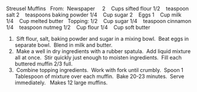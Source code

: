 Streusel Muffins
 
From:  Newspaper
 
 
2    Cups sifted flour
1/2    teaspoon salt
2    teaspoons baking powder
1/4    Cup sugar
2    Eggs
1    Cup milk
1/4    Cup melted butter
 
Topping: 
1/2    Cup sugar
1/4    teaspoon cinnamon
1/4    teaspoon nutmeg
1/2    Cup flour
1/4    Cup soft butter
 
 
1.  Sift flour, salt, baking powder and sugar in a mixing bowl.  Beat eggs in separate bowl.  Blend in milk and butter. 
2.  Make a well in dry ingredients with a rubber spatula.  Add liquid mixture all at once.  Stir quickly just enough to moisten ingredients.  Fill each buttered muffin 2/3 full.
3.  Combine topping ingredients.  Work with fork until crumbly.  Spoon 1 Tablespoon of mixture over each muffin.  Bake 20-23 minutes.  Serve immediately.
 
Makes 12 large muffins.

